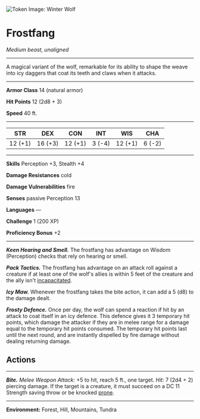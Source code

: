 ![Token Image: Winter Wolf](https://5e.tools/img/MM/Winter%20Wolf.png)

# Frostfang
*Medium beast, unaligned*

---

A magical variant of the wolf, remarkable for its ability to shape the weave into icy daggers that coat its teeth and claws when it attacks.

---

**Armor Class** 14 (natural armor)

**Hit Points** 12 (2d8 + 3)

**Speed** 40 ft.

---

| STR     | DEX     | CON     | INT    | WIS     | CHA    |
| ------- | ------- | ------- | ------ | ------- | ------ |
| 12 (+1) | 16 (+3) | 12 (+1) | 3 (-4) | 12 (+1) | 6 (-2) |

---

**Skills** Perception +3, Stealth +4

**Damage Resistances** cold

**Damage Vulnerabilities** fire

**Senses** passive Perception 13

**Languages** —

**Challenge** 1 (200 XP) 

**Proficiency Bonus** +2

---

***Keen Hearing and Smell.*** The frostfang has advantage on Wisdom (Perception) checks that rely on hearing or smell.

***Pack Tactics.*** The frostfang has advantage on an attack roll against a creature if at least one of the wolf's allies is within 5 feet of the creature and the ally isn't [incapacitated](https://5e.tools/conditionsdiseases.html#incapacitated_phb).

***Icy Maw.*** Whenever the frostfang takes the bite action, it can add a 5 (d8) to the damage dealt.

***Frosty Defence.*** Once per day, the wolf can spend a reaction if hit by an attack to coat itself in an icy defence. This defence gives it 3 temporary hit points, which damage the attacker if they are in melee range for a damage equal to the temporary hit points consumed. The temporary hit points last until the next round, and are instantly dispelled by fire damage without dealing returning damage.

## Actions
---

***Bite.*** _Melee Weapon Attack:_ +5 to hit, reach 5 ft., one target. _Hit:_ 7 (2d4 + 2) piercing damage. If the target is a creature, it must succeed on a DC 11 Strength saving throw or be knocked [prone](https://5e.tools/conditionsdiseases.html#prone_phb).

---

**Environment:** Forest, Hill, Mountains, Tundra
